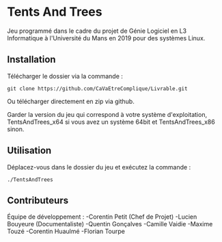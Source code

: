 # Tents And Trees

Jeu programmé dans le cadre du projet de Génie Logiciel en L3 Informatique à l'Université du Mans en 2019 pour des systèmes Linux.

## Installation

Télécharger le dossier via la commande :
```shell
git clone https://github.com/CaVaEtreComplique/Livrable.git
```
Ou télécharger directement en zip via github.

Garder la version du jeu qui correspond à votre système d'exploitation, TentsAndTrees_x64 si vous avez un système 64bit et TentsAndTrees_x86 sinon.

## Utilisation

Déplacez-vous dans le dossier du jeu et exécutez la commande :

```shell
./TentsAndTrees
```

## Contributeurs
Équipe de développement :
  -Corentin Petit (Chef de Projet)
  -Lucien Bouyeure (Documentaliste)
  -Quentin Gonçalves
  -Camille Vaidie
  -Maxime Touzé
  -Corentin Huaulmé
  -Florian Tourpe
